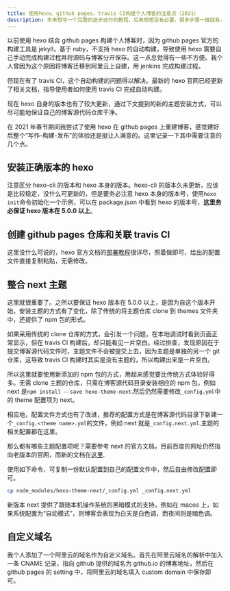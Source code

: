```yaml
---
title: 使用hexo、github pages、travis CI构建个人博客的注意点（2021）
description: 本来想写一个完整的逐步进行的教程，后来想想没有必要，很多步骤一搜就有，只写几个值得注意的点即可。
---
```


以前使用 hexo 结合 github pages 构建个人博客时，因为 github pages 官方的构建工具是 jekyll，基于 ruby，不支持 hexo 的自动构建，导致使用 hexo 需要自己手动完成构建过程并将源码与博客分开保存。这一点总觉得有一些不方便。我个人曾因为这个原因将博客迁移到阿里云上自建，用 jenkins 完成构建过程。

但现在有了 travis CI，这个自动构建的问题得以解决。最新的 hexo 官网已经更新了相关文档，指导使用者如何使用 travis CI 完成自动构建。

现在 hexo 自身的版本也有了较大更新，通过下文提到的新的主题安装方式，可以尽可能地保证自己的博客源代码仓库干净。

在 2021 年春节期间我尝试了使用 hexo 在 github pages 上重建博客，感觉建好后整个“写作-构建-发布”的体验还是挺让人满意的。这里记录一下其中需要注意的几个点。

## 安装正确版本的 hexo

注意区分 hexo-cli 的版本和 hexo 本身的版本。hexo-cli 的版本久未更新，应该是比较稳定，没什么可更新的，但是要务必注意 hexo 本身的版本号，使用`hexo init`命令初始化一个示例，可以在 package.json 中看到 hexo 的版本号，**这里务必保证 hexo 版本在 5.0.0 以上**。

## 创建 github pages 仓库和关联 travis CI

这里没什么可说的，hexo 官方文档的[部署教程](https://hexo.io/zh-cn/docs/github-pages)很详尽，照着做即可，给出的配置文件直接复制粘贴，无需修改。

## 整合 next 主题

这里就很重要了。之所以要保证 hexo 版本在 5.0.0 以上，是因为自这个版本开始，安装主题的方式有了变化，除了传统的将主题仓库 clone 到 themes 文件夹中，还提供了 npm 包的形式。

如果采用传统的 clone 仓库的方式，会引发一个问题，在本地调试时看到页面正常显示，但在 travis CI 构建后，却只能看见一片空白。经过排查，发现原因在于提交博客源代码文件时，主题文件不会被提交上去，因为主题是单独的另一个 git 仓库，这导致 travis CI 构建时其实是没有主题的，所以构建出来是一片空白。

所以这里就要使用新添加的 npm 包的方式，用起来感觉要比传统方式体验好得多。无需 clone 主题的仓库，只需在博客源代码目录安装相应的 npm 包，例如 next 是`npm install --save hexo-theme-next`.然后仍然需要修改`_config.yml`中的 theme 配置项为 next。

相应地，配置文件方式也有了改进，推荐的配置方式是在博客源代码目录下新建一个`_config.<theme name>.yml`的文件，例如 next 就是`_config.next.yml`.主题的相关配置都在这里。

那么都有哪些主题配置项呢？需要参考 next 的官方文档，目前百度的网址仍然指向老版本的官网，而新的文档在[这里](https://theme-next.js.org/docs/).

使用如下命令，可复制一份默认配置到自己的配置文件中，然后自由修改配置即可。

```sh
cp node_modules/hexo-theme-next/_config.yml _config.next.yml
```

新版本 next 提供了跟随本机操作系统的黑暗模式的支持，例如在 macos 上，如果系统配置为“自动模式”，则博客会表现为白天是白色调，而夜间则是暗色调。

## 自定义域名

我个人添加了一个阿里云的域名作为自定义域名。首先在阿里云域名的解析中加入一条 CNAME 记录，指向 github 提供的域名为 github.io 的博客地址，然后在 github pages 的 setting 中，将阿里云的域名填入 custom domain 中保存即可。
